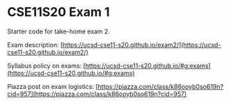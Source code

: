 # CSE11S20 Exam 1

Starter code for take-home exam 2.

Exam description: [https://ucsd-cse11-s20.github.io/exam2/](https://ucsd-cse11-s20.github.io/exam2/)

Syllabus policy on exams: [https://ucsd-cse11-s20.github.io/#g:exams](https://ucsd-cse11-s20.github.io/#g:exams)

Piazza post on exam logistics: [https://piazza.com/class/k86ooyb0so619n?cid=957](https://piazza.com/class/k86ooyb0so619n?cid=957)

